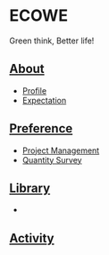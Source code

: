 # ECOWE
Green think, Better life!
## [About](https://github.com/wallivy/ecowe/blob/master/About/About.md)
- [Profile](https://github.com/wallivy/ecowe/blob/master/About/Profile.md)
- [Expectation](https://github.com/wallivy/ecowe/blob/master/About/Expectation.md)

## [Preference](https://github.com/wallivy/ecowe/blob/master/Preference/Preference.md)
- [Project Management](https://github.com/wallivy/ecowe/blob/master/Preference/projectmgmt.md)
- [Quantity Survey]()

## [Library](https://github.com/wallivy/ecowe/blob/master/Library/Library.md)
-


## [Activity](https://github.com/wallivy/ecowe/blob/master/Activity/Activity.md)
